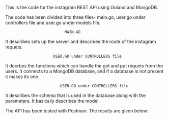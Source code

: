 This is the code for the instagram REST API using Goland and MongoDB. 

The code has been divided into three files- main.go, user.go under controllers file and user.go under models file.

                              MAIN.GO

It describes sets up the server and describes the route of the instagram requets.

                         USER.GO under CONTROLLERS file

It decrbes the functions which can handle the get and put requets from the users. It connects to a MongoDB database, and if a database is not present it makes its one.

                            USER.GO under CONTROLLERS file

It describes the schema that is used in the database along with the parameters. It basically describes the model.


The API has been tested with Postman. The results are given below:


